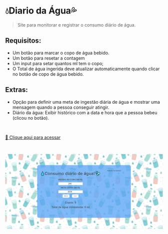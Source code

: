 # 💧Diario da Água💦

> Site para monitorar e registrar o consumo diário de água.

## Requisitos:

- Um botão para marcar o copo de água bebido.
- Um botão para resetar a contagem
- Um input para setar quantos ml tem o copo;
- O Total de água ingerida deve atualizar automaticamente quando clicar no botão de copo de água bebido.

## Extras:

- Opção para definir uma meta de ingestão diária de água e mostrar uma mensagem quando a pessoa conseguir atingir.
- Diário da água: Exibir histórico com a data e hora que a pessoa bebeu (clicou no botão).

<br/>

[🔗 Clique aqui para acessar](#)

<br/>

![preview](preview.JPG)
